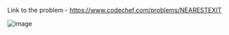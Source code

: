 Link to the problem - https://www.codechef.com/problems/NEARESTEXIT



![image](https://user-images.githubusercontent.com/57552973/235313944-52dfc4ea-b740-41d4-b8e9-61fc339f6dd4.png)
